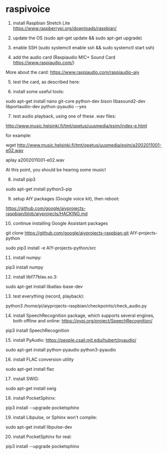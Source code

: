 # raspivoice

1. install Raspbian Stretch Lite https://www.raspberrypi.org/downloads/raspbian/

2. update the OS (sudo apt-get update && sudo apt-get upgrade)

3. enable SSH (sudo systemctl enable ssh && sudo systemctl start ssh)

4. add the audio card (Raspiaudio MIC+ Sound Card https://www.raspiaudio.com/)

More about the card: https://www.raspiaudio.com/raspiaudio-aiy

5. test the card, as described here: 

6. install some useful tools:

sudo apt-get install nano git-core python-dev bison libasound2-dev libportaudio-dev python-pyaudio --yes

7. test audio playback, using one of these .wav files:

http://www.music.helsinki.fi/tmt/opetus/uusmedia/esim/index-e.html

for example:

wget http://www.music.helsinki.fi/tmt/opetus/uusmedia/esim/a2002011001-e02.wav

aplay a2002011001-e02.wav

At this point, you should be hearing some music!

8. install pip3

sudo apt-get install python3-pip

9. setup AIY packages (Google voice kit), then reboot: 

https://github.com/google/aiyprojects-raspbian/blob/aiyprojects/HACKING.md

10. continue installing Google Assistant packages

git clone https://github.com/google/aiyprojects-raspbian.git AIY-projects-python

sudo pip3 install -e AIY-projects-python/src

11. install numpy:

pip3 install numpy

12. install libf77blas.so.3:

sudo apt-get install libatlas-base-dev

13. test everything (record, playback):

python3 /home/pi/aiyprojects-raspbian/checkpoints/check_audio.py

14. install SpeechRecognition package, which supports several engines, both offline and online: https://pypi.org/project/SpeechRecognition/

pip3 install SpeechRecognition

15. install PyAudio: https://people.csail.mit.edu/hubert/pyaudio/

sudo apt-get install python-pyaudio python3-pyaudio

16. install FLAC conversion utility

sudo apt-get install flac

17. install SWIG:

sudo apt-get install swig

18. install PocketSphinx:

pip3 install --upgrade pocketsphinx

19. install Libpulse, or Sphinx won't compile:

sudo apt-get install libpulse-dev

20. install PocketSphinx for real:

pip3 install --upgrade pocketsphinx



